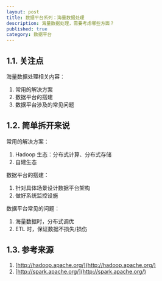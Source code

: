 ```yaml
---
layout: post
title: 数据平台系列：海量数据处理
description: 海量数据处理，需要考虑哪些方面？
published: true
category: 数据平台
---
```



## 1.1. 关注点

海量数据处理相关内容：

1. 常用的解决方案
1. 数据平台的搭建
1. 数据平台涉及的常见问题

## 1.2. 简单拆开来说

常用的解决方案：

1. Hadoop 生态：分布式计算、分布式存储
1. 自建生态

数据平台的搭建：

1. 针对具体场景设计数据平台架构
1. 做好系统监控设施

数据平台常见的问题：

1. 海量数据时，分布式调优
1. ETL 时，保证数据不损失/损伤

## 1.3. 参考来源

1. [http://hadoop.apache.org/](http://hadoop.apache.org/)
1. [http://spark.apache.org/](http://spark.apache.org/)










































[NingG]:    http://ningg.github.com  "NingG"










